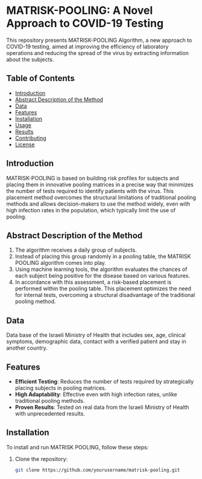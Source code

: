 # MATRISK-POOLING: A Novel Approach to COVID-19 Testing

This repository presents MATRISK-POOLING Algorithm, a new approach to COVID-19 testing, aimed at improving the efficiency of laboratory operations and reducing the spread of the virus by extracting information about the subjects.

## Table of Contents
- [Introduction](#introduction)
- [Abstract Description of the Method](#abstract-description-of-the-method)
- [Data](#data)
- [Features](#features)
- [Installation](#installation)
- [Usage](#usage)
- [Results](#results)
- [Contributing](#contributing)
- [License](#license)

## Introduction
MATRISK-POOLING is based on building risk profiles for subjects and placing them in innovative pooling matrices in a precise way that minimizes the number of tests required to identify patients with the virus. This placement method overcomes the structural limitations of traditional pooling methods and allows decision-makers to use the method widely, even with high infection rates in the population, which typically limit the use of pooling.

## Abstract Description of the Method
1. The algorithm receives a daily group of subjects.
2. Instead of placing this group randomly in a pooling table, the MATRISK POOLING algorithm comes into play.
3. Using machine learning tools, the algorithm evaluates the chances of each subject being positive for the disease based on various features.
4. In accordance with this assessment, a risk-based placement is performed within the pooling table. This placement optimizes the need for internal tests, overcoming a structural disadvantage of the traditional pooling method.

## Data
Data base of the Israeli Ministry of Health that includes sex, age, clinical symptoms, demographic data, contact with a verified patient and stay in another country.

## Features
- **Efficient Testing**: Reduces the number of tests required by strategically placing subjects in pooling matrices.
- **High Adaptability**: Effective even with high infection rates, unlike traditional pooling methods.
- **Proven Results**: Tested on real data from the Israeli Ministry of Health with unprecedented results.

## Installation
To install and run MATRISK POOLING, follow these steps:

1. Clone the repository:
   ```bash
   git clone https://github.com/yourusername/matrisk-pooling.git
